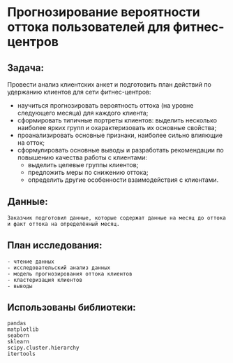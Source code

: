 # Прогнозирование вероятности оттока пользователей для фитнес-центров  

## Задача:   
Провести анализ клиентских анкет и подготовить план действий по удержанию клиентов для сети фитнес-центров:

- научиться прогнозировать вероятность оттока (на уровне следующего месяца) для каждого клиента;
- сформировать типичные портреты клиентов: выделить несколько наиболее ярких групп и охарактеризовать их основные свойства;
- проанализировать основные признаки, наиболее сильно влияющие на отток;
- сформулировать основные выводы и разработать рекомендации по повышению качества работы с клиентами:
    - выделить целевые группы клиентов;
    - предложить меры по снижению оттока;
    - определить другие особенности взаимодействия с клиентами.
 
## Данные:  
    Заказчик подготовил данные, которые содержат данные на месяц до оттока и факт оттока на определённый месяц.  
    
## План исследования:
        
    - чтение данных
    - исследовательский анализ данных
    - модель прогнозирования оттока клиентов
    - кластеризация клиентов
    - выводы

## Использованы библиотеки:   
    pandas 
    matplotlib 
    seaborn 
    sklearn 
    scipy.cluster.hierarchy 
    itertools
